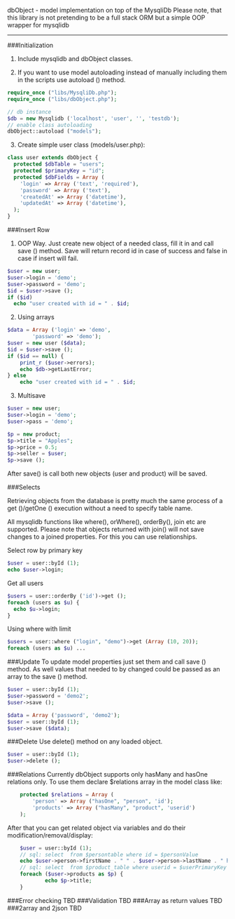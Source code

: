 dbObject - model implementation on top of the MysqliDb
Please note, that this library is not pretending to be a full stack ORM but a simple OOP wrapper for mysqlidb

<hr>
###Initialization

1. Include mysqlidb and dbObject classes. 

2. If you want to use model autoloading instead of manually including them in the scripts use autoload () method.

```php
require_once ("libs/MysqliDb.php");
require_once ("libs/dbObject.php");

// db instance
$db = new Mysqlidb ('localhost', 'user', '', 'testdb');
// enable class autoloading
dbObject::autoload ("models");
```

3. Create simple user class (models/user.php):

```php
class user extends dbObject {
  protected $dbTable = "users";
  protected $primaryKey = "id";
  protected $dbFields = Array (
    'login' => Array ('text', 'required'),
    'password' => Array ('text'),
    'createdAt' => Array ('datetime'),
    'updatedAt' => Array ('datetime'),
  );
}
```
###Insert Row
1. OOP Way. Just create new object of a needed class, fill it in and call save () method. Save will return 
record id in case of success and false in case if insert will fail.
```php
$user = new user;
$user->login = 'demo';
$user->password = 'demo';
$id = $user->save ();
if ($id)
  echo "user created with id = " . $id;
```

2. Using arrays
```php
$data = Array ('login' => 'demo',
        'password' => 'demo');
$user = new user ($data);
$id = $user->save ();
if ($id == null) {
    print_r ($user->errors);
    echo $db->getLastError;
} else
    echo "user created with id = " . $id;
```

3. Multisave

```php
$user = new user;
$user->login = 'demo';
$user->pass = 'demo';

$p = new product;
$p->title = "Apples";
$p->price = 0.5;
$p->seller = $user;
$p->save ();
```

After save() is call both new objects (user and product) will be saved.

###Selects

Retrieving objects from the database is pretty much the same process of a get ()/getOne () execution without a need to specify table name.

All mysqlidb functions like where(), orWhere(), orderBy(), join etc are supported.
Please note that objects returned with join() will not save changes to a joined properties. For this you can use relationships.

Select row by primary key

```php
$user = user::byId (1);
echo $user->login;
```

Get all users
```php
$users = user::orderBy ('id')->get ();
foreach (users as $u) {
  echo $u->login;
}
```

Using where with limit
```php
$users = user::where ("login", "demo")->get (Array (10, 20));
foreach (users as $u) ...
```

###Update
To update model properties just set them and call save () method. As well values that needed to by changed could be passed as an array to the save () method.

```php
$user = user::byId (1);
$user->password = 'demo2';
$user->save ();
```
```php
$data = Array ('password', 'demo2');
$user = user::byId (1);
$user->save ($data);
```

###Delete
Use delete() method on any loaded object. 
```php
$user = user::byId (1);
$user->delete ();
```

###Relations
Currently dbObject supports only hasMany and hasOne relations only. To use them declare $relations array in the model class like:
```php
    protected $relations = Array (
        'person' => Array ("hasOne", "person", 'id');
        'products' => Array ("hasMany", "product", 'userid')
    );
```
After that you can get related object via variables and do their modification/removal/display:
```php
    $user = user::byId (1);
    // sql: select  from $persontable where id = $personValue
    echo $user->person->firstName . " " . $user->person->lastName . " have the following products:\n";
    // sql: select  from $product_table where userid = $userPrimaryKey
    foreach ($user->products as $p) {
            echo $p->title;
    }
```
###Error checking
TBD
###Validation
TBD
###Array as return values
TBD
###2array and 2json
TBD
